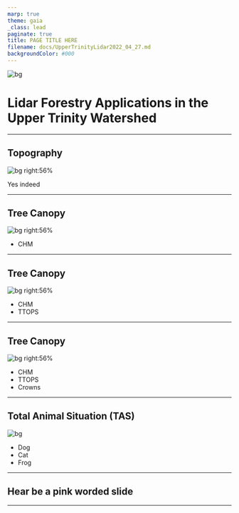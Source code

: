 ```yaml
---
marp: true
theme: gaia
_class: lead
paginate: true
title: PAGE TITLE HERE
filename: docs/UpperTrinityLidar2022_04_27.md
backgroundColor: #000
---
```


<!-- _class: invert -->
<!-- _color: #ade396 -->
![bg](img/sale_2.png)


Lidar Forestry Applications in the Upper Trinity Watershed  <!-- fit -->
=====
---

## Topography
<!-- _color: green -->
![bg right:56%](img/sale_2.png)

Yes indeed


---

## Tree Canopy
<!-- _color: green -->
![bg right:56%](img/sale_2.png)

- CHM

---

## Tree Canopy
<!-- _color: green -->
![bg right:56%](img/sale_2.png)

- CHM
- TTOPS

--- 

## Tree Canopy
<!-- _color: green -->
![bg right:56%](img/sale_2.png)

- CHM
- TTOPS
- Crowns

---

## Total Animal Situation (TAS)
<!-- _color: green -->
![bg](img/sale_2_fade.png)

- Dog
- Cat
- Frog

---
<!-- _color: pink -->
## Hear be a pink worded slide


--- 